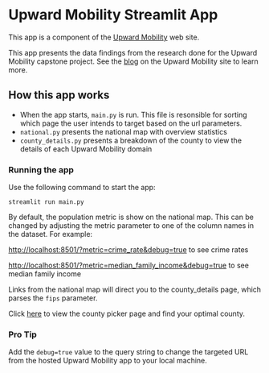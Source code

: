 # Upward Mobility Streamlit App
This app is a component of the [Upward Mobility](http://upwardmobility.pythonanywhere.com/) web site. 

This app presents the data findings from the research done for the Upward Mobility capstone project. See the [blog](http://upwardmobility.pythonanywhere.com/blog) on the Upward Mobility site to learn more.

## How this app works

- When the app starts, `main.py` is run. This file is resonsible for sorting which page the user intends to target based on the url parameters.
- `national.py` presents the national map with overview statistics
- `county_details.py` presents a breakdown of the county to view the details of each Upward Mobility domain

### Running the app

Use the following command to start the app:

```
streamlit run main.py
```

By default, the population metric is show on the national map. This can be changed by adjusting the metric parameter to one of the column names in the dataset. For example:

[http://localhost:8501/?metric=crime_rate&debug=true](http://localhost:8501/?metric=crime_rate&debug=true) to see crime rates

[http://localhost:8501/?metric=median_family_income&debug=true](http://localhost:8501/?metric=median_family_income&debug=true) to see median family income

Links from the national map will direct you to the county_details page, which parses the `fips` parameter.

Click [here](http://localhost:8501/?page=picker&debug=true) to view the county picker page and find your optimal county.

### Pro Tip
Add the `debug=true` value to the query string to change the targeted URL from the hosted Upward Mobility app to your local machine.
